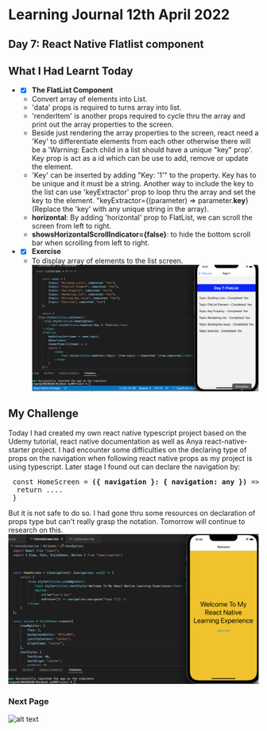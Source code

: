 # Learning Journal 12th April 2022
## Day 7: React Native Flatlist component
## What I Had Learnt Today
* - [x] **The FlatList Component**
  * Convert array of elements into List.
  * 'data' props is required to turns array into list. 
  * 'renderItem' is another props required to cycle thru the array and print out the array properties to the screen.
  * Beside just rendering the array properties to the screen, react need a 'Key' to differentiate elements from each other otherwise there will be a 'Warning: Each child in a list should have a unique "key" prop'. Key prop is act as a id which can be use to add, remove or update the element.
  * 'Key' can be inserted by adding "Key: '1'" to the property. Key has to be unique and it must be a string. Another way to include the key to the list can use 'keyExtractor' prop to loop thru the array and set the key to the element. "keyExtractor={(parameter) => parameter.**key**} (Replace the 'key' with any unique string in the array).
  * **horizontal**: By adding 'horizontal' prop to FlatList, we can scroll the screen from left to right.
  * **showsHorizontalScrollIndicator={false}**: to hide the bottom scroll bar when scrolling from left to right.
* - [x] **Exercise**
  * To display array of elements to the list screen.
![alt text](https://github.com/janson-gan/react-native-training/blob/main/images/Screenshot%202022-04-12%20at%2010.07.38%20PM.png)
## My Challenge
Today I had created my own react native typescript project based on the Udemy tutorial, react native documentation as well as Anya react-native-starter project. I had encounter some difficulties on the declaring type of props on the navigation when following react native props as my project is using typescript. Later stage I found out can declare the navigation by:
<pre>
 const HomeScreen = <b>({ navigation }: { navigation: any })</b> => {
  return ....
 }
</pre>
But it is not safe to do so. I had gone thru some resources on declaration of props type but can't really grasp the notation. Tomorrow will continue to research on this.
![alt text](https://github.com/janson-gan/react-native-training/blob/main/images/Screenshot%202022-04-12%20at%2010.46.05%20PM.png)
### Next Page
![alt text]()
